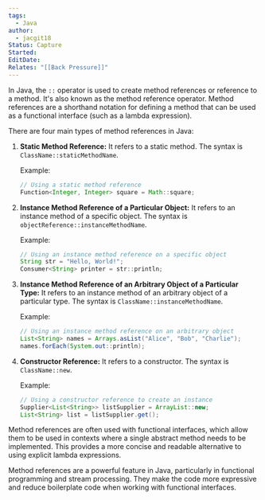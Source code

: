 ```yaml
---
tags:
  - Java
author:
  - jacgit18
Status: Capture
Started: 
EditDate: 
Relates: "[[Back Pressure]]"
---
```

In Java, the `::` operator is used to create method references or reference to a method. It's also known as the method reference operator. Method references are a shorthand notation for defining a method that can be used as a functional interface (such as a lambda expression).

There are four main types of method references in Java:

1. **Static Method Reference:** It refers to a static method. The syntax is `ClassName::staticMethodName`.

   Example:
   ```java
   // Using a static method reference
   Function<Integer, Integer> square = Math::square;
   ```

2. **Instance Method Reference of a Particular Object:** It refers to an instance method of a specific object. The syntax is `objectReference::instanceMethodName`.

   Example:
   ```java
   // Using an instance method reference on a specific object
   String str = "Hello, World!";
   Consumer<String> printer = str::println;
   ```

3. **Instance Method Reference of an Arbitrary Object of a Particular Type:** It refers to an instance method of an arbitrary object of a particular type. The syntax is `ClassName::instanceMethodName`.

   Example:
   ```java
   // Using an instance method reference on an arbitrary object
   List<String> names = Arrays.asList("Alice", "Bob", "Charlie");
   names.forEach(System.out::println);
   ```

4. **Constructor Reference:** It refers to a constructor. The syntax is `ClassName::new`.

   Example:
   ```java
   // Using a constructor reference to create an instance
   Supplier<List<String>> listSupplier = ArrayList::new;
   List<String> list = listSupplier.get();
   ```

Method references are often used with functional interfaces, which allow them to be used in contexts where a single abstract method needs to be implemented. This provides a more concise and readable alternative to using explicit lambda expressions.

Method references are a powerful feature in Java, particularly in functional programming and stream processing. They make the code more expressive and reduce boilerplate code when working with functional interfaces.